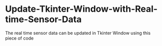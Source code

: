 # Update-Tkinter-Window-with-Real-time-Sensor-Data
The real time sensor data can be updated in Tkinter Window using this piece of code
